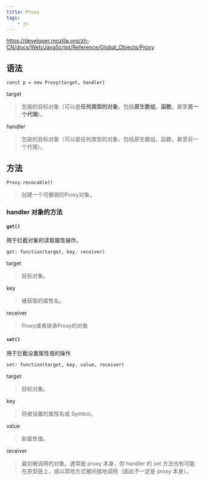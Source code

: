 ```yaml
---
title: Proxy
tags:
    - js
---
```


<https://developer.mozilla.org/zh-CN/docs/Web/JavaScript/Reference/Global_Objects/Proxy>

## 语法

`const p = new Proxy(target, handler)`

target
>包装的目标对象（可以是**任何类型的对象**，包括**原生数组**，**函数**，甚至**另一个代理**）。

handler
>包装的目标对象（可以是任何类型的对象，包括原生数组，函数，甚至另一个代理）。

## 方法

`Proxy.revocable()`
>创建一个可撤销的Proxy对象。

### handler 对象的方法

#### `get()`

用于拦截对象的读取属性操作。

`get: function(target, key, receiver)`

target
>目标对象。

key
>被获取的属性名。

receiver
>Proxy或者继承Proxy的对象

#### `set()`

用于拦截设置属性值的操作

`set: function(target, key, value, receiver)`

target
>目标对象。

key
>将被设置的属性名或 Symbol。

value
>新属性值。

receiver
>最初被调用的对象。通常是 proxy 本身，但 handler 的 set 方法也有可能在原型链上，或以其他方式被间接地调用（因此不一定是 proxy 本身）。
